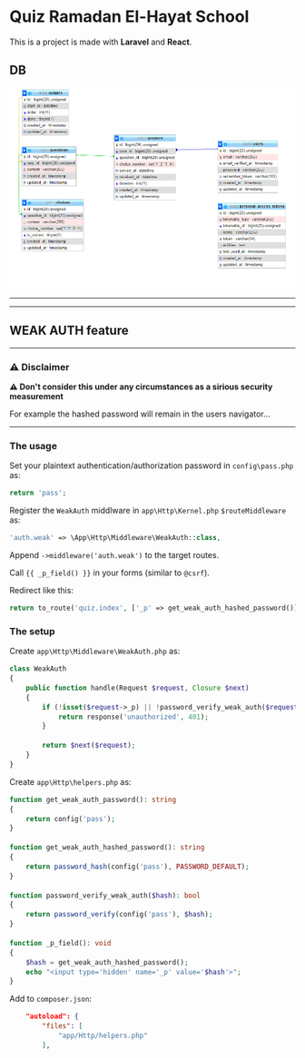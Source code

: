 # Quiz Ramadan El-Hayat School

This is a project is made with **Laravel** and **React**.

## DB

![DB](DB.png)

----
----

## WEAK AUTH feature

----

### :warning: Disclaimer

**:warning: Don't consider this under any circumstances as a sirious security measurement**

For example the hashed password will remain in the users navigator...

----

### The usage

Set your plaintext authentication/authorization password in `config\pass.php` as:

```php
return 'pass';
```

Register the `WeakAuth` middlware in `app\Http\Kernel.php` `$routeMiddleware` as:

```php
'auth.weak' => \App\Http\Middleware\WeakAuth::class,
```

Append `->middleware('auth.weak')` to the target routes.

Call `{{ _p_field() }}` in your forms (similar to `@csrf`).

Redirect like this:

```php
return to_route('quiz.index', ['_p' => get_weak_auth_hashed_password()]);
```

### The setup

Create `app\Http\Middleware\WeakAuth.php` as:

```php
class WeakAuth
{
    public function handle(Request $request, Closure $next)
    {
        if (!isset($request->_p) || !password_verify_weak_auth($request->_p)) {
            return response('unauthorized', 401);
        }

        return $next($request);
    }
}
```

Create `app\Http\helpers.php` as:

```php
function get_weak_auth_password(): string
{
    return config('pass');
}

function get_weak_auth_hashed_password(): string
{
    return password_hash(config('pass'), PASSWORD_DEFAULT);
}

function password_verify_weak_auth($hash): bool
{
    return password_verify(config('pass'), $hash);
}

function _p_field(): void
{
    $hash = get_weak_auth_hashed_password();
    echo "<input type='hidden' name='_p' value='$hash'>";
}
```

Add to `composer.json`:

```json
    "autoload": {
        "files": [
            "app/Http/helpers.php"
        ],
```
